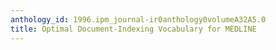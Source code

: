 ```yaml
---
anthology_id: 1996.ipm_journal-ir0anthology0volumeA32A5.0
title: Optimal Document-Indexing Vocabulary for MEDLINE
---
```


